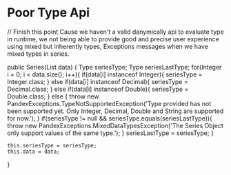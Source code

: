 # Poor Type Api
// Finish this point
Cause we haven't a valid danymically api to evaluate type in runtime, we not being able to provide good and precise user experience using mixed but inherently types, Exceptions messages when we have mixed types in series.

public Series(List<Object> data) {
    Type seriesType;
    Type seriesLastType;
    for(Integer i = 0; i < data.size(); i++){
        if(data[i] instanceof Integer){
            seriesType = Integer.class;
        } else if(data[i] instanceof Decimal){
            seriesType = Decimal.class;
        } else if(data[i] instanceof Double){
            seriesType = Double.class;
        } else {
            throw new PandexExceptions.TypeNotSupportedException('Type provided has not been supported yet. Only Integer, Decimal, Double and String are supported for now.');
        }
        if(seriesType != null && seriesType.equals(seriesLastType)){
            throw new PandexExceptions.MixedDataTypesException('The Series Object only support values of the same type.');
        }
        seriesLastType = seriesType;
    }

    this.seriesType = seriesType;
    this.data = data;
}